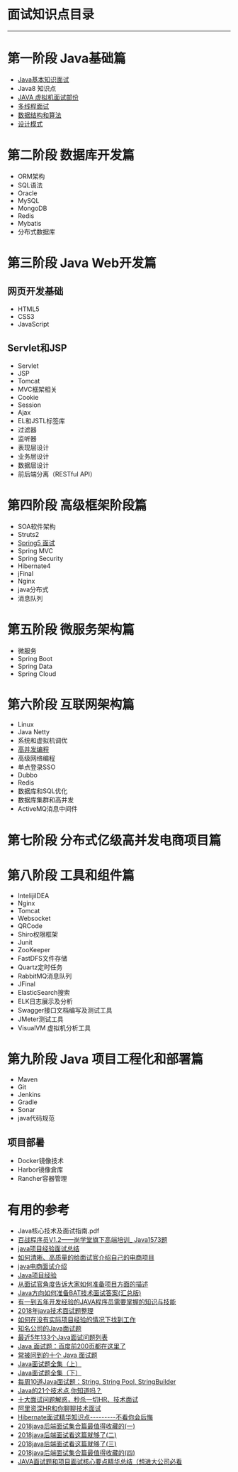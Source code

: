 
# 面试知识点目录
---
# 第一阶段 Java基础篇

  * [Java基本知识面试](https://github.com/stevenli91748/JAVA-Architecture/blob/master/Java%20fundamental/interview.md)
  * Java8 知识点
  * [JAVA 虚拟机面试部份](https://github.com/stevenli91748/JAVA-Architecture/blob/master/Java%20Advanced/JVM/JVM%20interview.md)
  * [多线程面试](https://github.com/stevenli91748/JAVA-Architecture/blob/master/Java%20Advanced/Mutilthreading/interview.md)
  * [数据结构和算法](https://github.com/stevenli91748/Data-Structure-and-Algorithmic/tree/master/Interview)
  * [设计模式](https://github.com/stevenli91748/Design-Patterns/blob/master/Interview.md)

# 第二阶段 数据库开发篇

  * ORM架构
  * SQL语法
  * Oracle
  * MySQL
  * MongoDB
  * Redis
  * Mybatis
  * 分布式数据库
    
# 第三阶段 Java Web开发篇

## 网页开发基础
   * HTML5
   * CSS3
   * JavaScript

## Servlet和JSP
  * Servlet
  * JSP
  * Tomcat
  * MVC框架相关
  * Cookie
  * Session
  * Ajax
  * EL和JSTL标签库
  * 过滤器
  * 监听器
  * 表现层设计
  * 业务层设计
  * 数据层设计
  * 前后端分离（RESTful API）
  
# 第四阶段 高级框架阶段篇

  *  SOA软件架构
  *  Struts2
  *  [Spring5 面试](https://github.com/stevenli91748/JAVA-Architecture/blob/master/JAVA%20Framework/Spring/interview.md)
  *  Spring MVC
  *  Spring Security
  *  Hibernate4
  *  jFinal
  *  Nginx
  *  java分布式
  *  消息队列

# 第五阶段 微服务架构篇

  * 微服务
  * Spring Boot
  * Spring Data
  * Spring Cloud

# 第六阶段 互联网架构篇
  
  * Linux
  * Java Netty
  * 系统和虚拟机调优
  * [高并发编程](https://github.com/stevenli91748/JAVA-Architecture/blob/master/Java%20Advanced/Concurrency/%E5%B9%B6%E5%8F%91%E9%9D%A2%E8%AF%95.md)
  * 高级网络编程
  * 单点登录SSO
  * Dubbo
  * Redis
  * 数据库和SQL优化
  * 数据库集群和高并发
  * ActiveMQ消息中间件

# 第七阶段 分布式亿级高并发电商项目篇

# 第八阶段 工具和组件篇

  * IntelijiIDEA
  * Nginx
  * Tomcat
  * Websocket
  * QRCode
  * Shiro权限框架
  * Junit
  * ZooKeeper
  * FastDFS文件存储
  * Quartz定时任务
  * RabbitMQ消息队列
  * JFinal
  * ElasticSearch搜索
  * ELK日志展示及分析
  * Swagger接口文档编写及测试工具
  * JMeter测试工具
  * VisualVM 虚拟机分析工具


# 第九阶段 Java 项目工程化和部署篇

  * Maven
  * Git
  * Jenkins
  * Gradle
  * Sonar
  * java代码规范
  
## 项目部暑  
  
  * Docker镜像技术
  * Harbor镜像倉库
  * Rancher容器管理













# 有用的参考

 * Java核心技术及面试指南.pdf
 * [百战程序员V1.2——尚学堂旗下高端培训_ Java1573题](https://www.jianshu.com/p/49ad52bd5405)
 * [java项目经验面试总结](https://blog.csdn.net/H12KJGJ/article/details/78731610) 
 * [如何清晰、高质量的给面试官介绍自己的电商项目](https://blog.csdn.net/qq_38584262/article/details/80707593)
 * [java电商面试介绍](https://blog.csdn.net/scgyus/article/details/79417558)
 * [Java项目经验](https://blog.csdn.net/d_shadow/article/details/57302486)
 * [从面试官角度告诉大家如何准备项目方面的描述](https://blog.csdn.net/e8196417ping/article/details/80133600)
 * [Java方向如何准备BAT技术面试答案(汇总版)](https://blog.csdn.net/x00xfeng/article/details/71123077)
 * [有一到五年开发经验的JAVA程序员需要掌握的知识与技能](https://blog.csdn.net/gupao123456/article/details/80547447)
 * [2018年java技术面试题整理](https://www.jb51.net/article/134967.htm)
 * [如何在没有实际项目经验的情况下找到工作](https://blog.csdn.net/LeviDing/article/details/70851354)
 * [知名公司的Java面试题](http://www.importnew.com/16791.html)
 * [最近5年133个Java面试问题列表](http://www.importnew.com/17232.html)
 * [Java 面试题：百度前200页都在这里了](http://www.importnew.com/27326.html)
 * [常被问到的十个 Java 面试题](http://www.importnew.com/30956.html)
 * [Java面试题全集（上）](http://www.importnew.com/22083.html)
 * [Java面试题全集（下）](http://www.importnew.com/22087.html)
 * [每周10道Java面试题：String, String Pool, StringBuilder](http://www.importnew.com/31022.html)
 * [Java的21个技术点,你知道吗？](https://blog.csdn.net/javaniuniu/article/details/51914970)
 * [十大面试问题解惑，秒杀一切HR、技术面试](https://blog.csdn.net/QQ282030166/article/details/38388283)
 * [阿里资深HR和你聊聊技术面试](https://blog.csdn.net/qq_41534566/article/details/79865912)
 * [Hibernate面试精华知识点---------不看你会后悔](https://blog.csdn.net/Cs_hnu_scw/article/details/78762294)
 * [2018java后端面试集合篇最值得收藏的(一)](https://blog.csdn.net/qq_37939251/article/details/83578311)
 * [2018java后端面试看这篇就够了(二)](https://blog.csdn.net/qq_37939251/article/details/83578496)
 * [2018java后端面试看这篇就够了(三)](https://blog.csdn.net/qq_37939251/article/details/83578626)
 * [2018java后端面试集合篇最值得收藏的(四)](https://blog.csdn.net/qq_37939251/article/details/83578716)
 * [JAVA面试题和项目面试核心要点精华总结（想进大公司必看](https://blog.csdn.net/ourpush/article/details/53706524)

